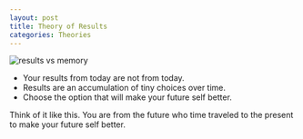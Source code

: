 ```yaml
---
layout: post
title: Theory of Results
categories: Theories
---
```


![results vs memory](https://i.imgur.com/pLGZCHV.png)

* Your results from today are not from today.
* Results are an accumulation of tiny choices over time.
* Choose the option that will make your future self better.



Think of it like this. You are from the future who time traveled to the present to make your future self better.